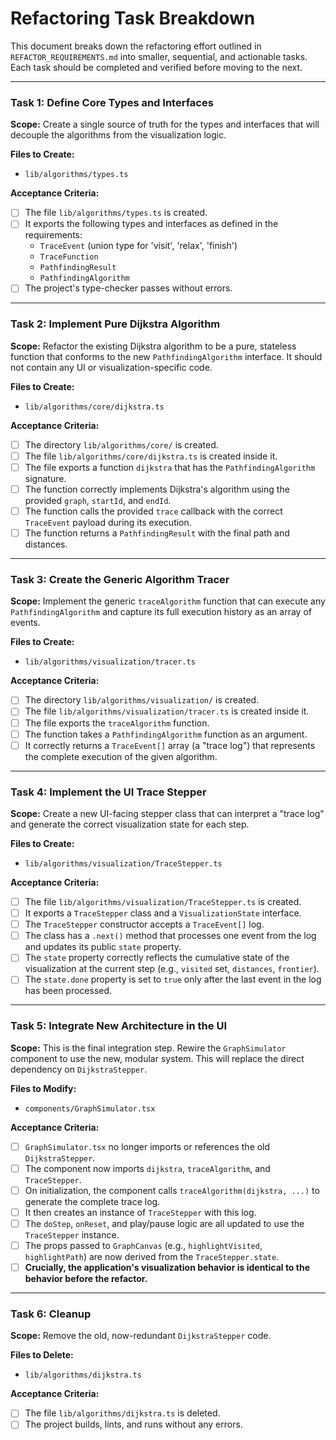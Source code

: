 # Refactoring Task Breakdown

This document breaks down the refactoring effort outlined in `REFACTOR_REQUIREMENTS.md` into smaller, sequential, and actionable tasks. Each task should be completed and verified before moving to the next.

---

### Task 1: Define Core Types and Interfaces

**Scope:** Create a single source of truth for the types and interfaces that will decouple the algorithms from the visualization logic.

**Files to Create:**
- `lib/algorithms/types.ts`

**Acceptance Criteria:**
- [ ] The file `lib/algorithms/types.ts` is created.
- [ ] It exports the following types and interfaces as defined in the requirements:
  - `TraceEvent` (union type for 'visit', 'relax', 'finish')
  - `TraceFunction`
  - `PathfindingResult`
  - `PathfindingAlgorithm`
- [ ] The project's type-checker passes without errors.

---

### Task 2: Implement Pure Dijkstra Algorithm

**Scope:** Refactor the existing Dijkstra algorithm to be a pure, stateless function that conforms to the new `PathfindingAlgorithm` interface. It should not contain any UI or visualization-specific code.

**Files to Create:**
- `lib/algorithms/core/dijkstra.ts`

**Acceptance Criteria:**
- [ ] The directory `lib/algorithms/core/` is created.
- [ ] The file `lib/algorithms/core/dijkstra.ts` is created inside it.
- [ ] The file exports a function `dijkstra` that has the `PathfindingAlgorithm` signature.
- [ ] The function correctly implements Dijkstra's algorithm using the provided `graph`, `startId`, and `endId`.
- [ ] The function calls the provided `trace` callback with the correct `TraceEvent` payload during its execution.
- [ ] The function returns a `PathfindingResult` with the final path and distances.

---

### Task 3: Create the Generic Algorithm Tracer

**Scope:** Implement the generic `traceAlgorithm` function that can execute any `PathfindingAlgorithm` and capture its full execution history as an array of events.

**Files to Create:**
- `lib/algorithms/visualization/tracer.ts`

**Acceptance Criteria:**
- [ ] The directory `lib/algorithms/visualization/` is created.
- [ ] The file `lib/algorithms/visualization/tracer.ts` is created inside it.
- [ ] The file exports the `traceAlgorithm` function.
- [ ] The function takes a `PathfindingAlgorithm` function as an argument.
- [ ] It correctly returns a `TraceEvent[]` array (a "trace log") that represents the complete execution of the given algorithm.

---

### Task 4: Implement the UI Trace Stepper

**Scope:** Create a new UI-facing stepper class that can interpret a "trace log" and generate the correct visualization state for each step.

**Files to Create:**
- `lib/algorithms/visualization/TraceStepper.ts`

**Acceptance Criteria:**
- [ ] The file `lib/algorithms/visualization/TraceStepper.ts` is created.
- [ ] It exports a `TraceStepper` class and a `VisualizationState` interface.
- [ ] The `TraceStepper` constructor accepts a `TraceEvent[]` log.
- [ ] The class has a `.next()` method that processes one event from the log and updates its public `state` property.
- [ ] The `state` property correctly reflects the cumulative state of the visualization at the current step (e.g., `visited` set, `distances`, `frontier`).
- [ ] The `state.done` property is set to `true` only after the last event in the log has been processed.

---

### Task 5: Integrate New Architecture in the UI

**Scope:** This is the final integration step. Rewire the `GraphSimulator` component to use the new, modular system. This will replace the direct dependency on `DijkstraStepper`.

**Files to Modify:**
- `components/GraphSimulator.tsx`

**Acceptance Criteria:**
- [ ] `GraphSimulator.tsx` no longer imports or references the old `DijkstraStepper`.
- [ ] The component now imports `dijkstra`, `traceAlgorithm`, and `TraceStepper`.
- [ ] On initialization, the component calls `traceAlgorithm(dijkstra, ...)` to generate the complete trace log.
- [ ] It then creates an instance of `TraceStepper` with this log.
- [ ] The `doStep`, `onReset`, and play/pause logic are all updated to use the `TraceStepper` instance.
- [ ] The props passed to `GraphCanvas` (e.g., `highlightVisited`, `highlightPath`) are now derived from the `TraceStepper.state`.
- [ ] **Crucially, the application's visualization behavior is identical to the behavior before the refactor.**

---

### Task 6: Cleanup

**Scope:** Remove the old, now-redundant `DijkstraStepper` code.

**Files to Delete:**
- `lib/algorithms/dijkstra.ts`

**Acceptance Criteria:**
- [ ] The file `lib/algorithms/dijkstra.ts` is deleted.
- [ ] The project builds, lints, and runs without any errors.
